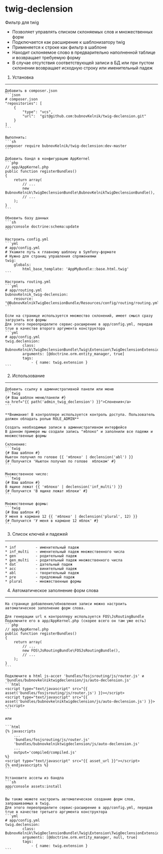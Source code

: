 # twig-declension

Фильтр для twig

* Позволяет управлять списком склоняемых слов и множественных форм
* Подключается как расширение к шаблонизатору twig
* Применяется к строке как фильтр в шаблоне
* Находит склоняемое слово в предварительно наполненной таблице и возвращает требуемую форму
* В случае отсутствия соответствующей записи в БД или при пустом склонении возвращает исходную строку или именительный падеж 

1) Установка
----------------------------------
    Добавить в composer.json
    ```json
    # composer.json
    "repositories": [
        {
            "type": "vcs",
            "url":  "git@github.com:bubnovKelnik/twig-declension.git"
        }
    ]
    ```

    Выполнить:
    ```sh
    composer require bubnovKelnik/twig-declension:dev-master
    ```

    Добавить бандл в конфигурацию AppKernel
    ```php
    // app/AppKernel.php
    public function registerBundles()
    {
        return array(
            // ...
            new BubnovKelnik\TwigDeclensionBundle\BubnovKelnikTwigDeclensionBundle(),
            // ...
        );
    }
    ```

    Обновить базу данных
    ```sh
    app/console doctrine:schema:update
    ```
    
    Настроить config.yml
    ```yml
    # app/config.yml
    # Укажите путь к главному шаблону в Symfony-формате
    # Нужно для страниц управления спряжениями
    twig:
        globals:
            html_base_template: 'AppMyBundle::base.html.twig'
    ```

    Настроить routing.yml
    ```yml
    # app/routing.yml
    bubnovKelnik_twig-declension:
        resource: "@BubnovKelnikTwigDeclensionBundle/Resources/config/routing/routing.yml"
    ```

    Если на странице используется множество склонений, имеет смысл сразу загрузить все формы
    Для этого переопределите сервис-расширение в app/config.yml, передав true в качестве второго аргумента конструктора
    ```yml
    # app/config.yml
    twig.declension:
            class: BubnovKelnik\TwigDeclensionBundle\Twig\Extension\TwigDeclensionExtension
            arguments: [@doctrine.orm.entity_manager, true]
            tags:
                - { name: twig.extension }
    ```

2) Использование
-------------------------------------
    Добавить ссылку в административной панели или меню
    ```twig
    {# Ваш шаблон меню/панели #}
    <a href="{{ path('admin_twig_declension') }}">Слонения</a>
    ```

    **Внимание! В контроллере используется контроль доступа. Пользователь должен обладать ролью ROLE_ADMIN**

    Создать необходимые записи в административном интерфейсе
    В данном примере мы создали запись "яблоко" и заполнили все падежи и множественные формы

    Склонение:
    ```twig
    {# Ваш шаблон #}
    Ньютон получил по голове {{ 'яблоко' | declension('abl') }}
    {# Получится 'Ньютон получил по голове  яблоком' #}
    ```

    Множественное число:
    ```twig
    {# Ваш шаблон #}
    В ящике лежат {{ 'яблоко' | declension('inf_multi') }}
    {# Получится 'В ящике лежат яблоки' #}
    ```

    Множественные формы:
    ```twig
    {# Ваш шаблон #}
    У меня в кармане 12 {{ 'яблоко' | declension('plural', 12) }}
    {# Получится 'У меня в кармане 12 яблок' #}
    ```

3) Список ключей и падежей
-------------------------------------
    * inf         - именительный падеж
    * inf_multi   - именительный падеж множественного числа
    * gen         - родительный падеж
    * gen_multi   - родительный падеж множественного числа
    * dat         - дательный падеж
    * acc         - винительный падеж
    * abl         - творительный падеж
    * pre         - предложный падеж
    * plural      - множественные формы


4) Автоматическое заполнение форм слова
-------------------------------------
    На странице добавления/обновления записи можно настроить автоматическое заполнение форм слова.

    Для генерации url к контроллеру используется FOS\JsRoutingBundle
    Подключите его в app/AppKernel.php (скорее всего он там уже есть)
    ```php
    // app/AppKernel.php
    public function registerBundles()
    {
        return array(
            // ...
            new FOS\JsRoutingBundle\FOSJsRoutingBundle(),
            // ...
        );
    }
    ```

    Подключите в html js-ассет 'bundles/fosjsrouting/js/router.js' и 'bundles/bubnovkelniktwigdeclension/js/auto-declension.js'
    ```html
    <script type="text/javascript" src="{{ asset('bundles/fosjsrouting/js/router.js') }}></script>
    <script type="text/javascript" src="{{ asset('bundles/bubnovkelniktwigdeclension/js/auto-declension.js') }}></script>
    ```

    или

    ```html
    {% javascripts
        ...
        'bundles/fosjsrouting/js/router.js'
        'bundles/bubnovkelniktwigdeclension/js/auto-declension.js'
        ...
        output='compiled/compiled.js'
    %}
    <script type="text/javascript" src="{{ asset_url }}"></script>
    {% endjavascripts %}
    ```

    Установите ассеты из бандла
    ```sh
    app/console assets:install
    ```

    Вы также можете настроить автоматическое создание форм слов, запрашиваемых в twig.
    Для этого переопределите сервис-расширение в app/config.yml, передав true в качестве третьего аргумента конструктора
    ```yml
    # app/config.yml
    twig.declension:
            class: BubnovKelnik\TwigDeclensionBundle\Twig\Extension\TwigDeclensionExtension
            arguments: [@doctrine.orm.entity_manager, null, true]
            tags:
                - { name: twig.extension }
    ```
